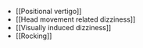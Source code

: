 - [[Positional vertigo]]
- [[Head movement related dizziness]]
- [[Visually induced dizziness]]
- [[Rocking]]